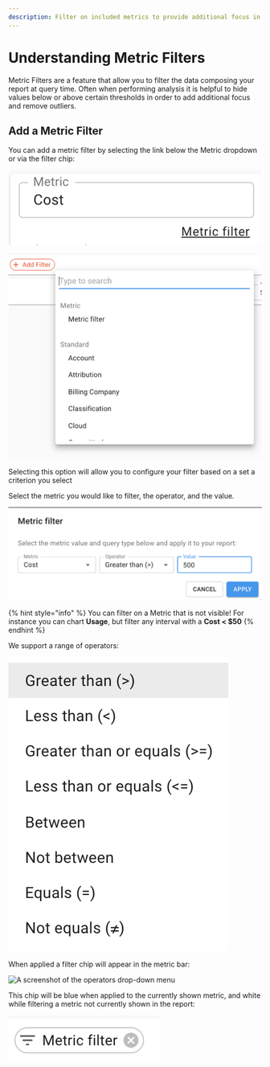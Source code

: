 ```yaml
---
description: Filter on included metrics to provide additional focus in your reports
---
```


# Understanding Metric Filters

Metric Filters are a feature that allow you to filter the data composing your report at query time. Often when performing analysis it is helpful to hide values below or above certain thresholds in order to add additional focus and remove outliers.

## Add a Metric Filter

You can add a metric filter by selecting the link below the Metric dropdown or via the filter chip:

![A screenshot of the Metric input](<../.gitbook/assets/image (211).png>)

![A screenshot of the search menu](<../.gitbook/assets/image (173).png>)

Selecting this option will allow you to configure your filter based on a set a criterion you select

Select the metric you would like to filter, the operator, and the value.

![Metric Configuration Window](<../.gitbook/assets/image (171).png>)

{% hint style="info" %}
You can filter on a Metric that is not visible! For instance you can chart **Usage**, but filter any interval with a **Cost < $50**
{% endhint %}

We support a range of operators:

![A screenshot of the Metric filter form](<../.gitbook/assets/image (168).png>)

When applied a filter chip will appear in the metric bar:

![A screenshot of the
operators drop-down menu](<../.gitbook/assets/image (175).png>)

This chip will be blue when applied to the currently shown metric, and white while filtering a metric not currently shown in the report:

![A screenshot of the Metric filter chip](<../.gitbook/assets/image (224).png>)
